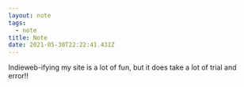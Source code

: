 ```yaml
---
layout: note
tags:
  - note
title: Note
date: 2021-05-30T22:22:41.431Z
---
```

Indieweb-ifying my site is a lot of fun, but it does take a lot of trial and error!! 